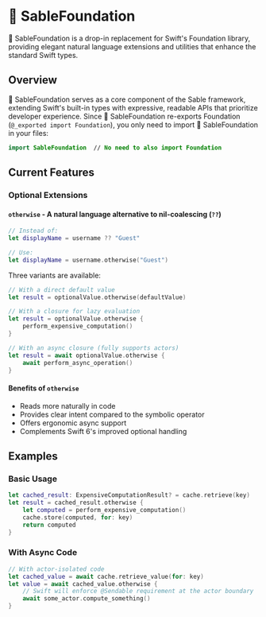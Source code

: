 # 🖤 SableFoundation

🖤 SableFoundation is a drop-in replacement for Swift's Foundation library, providing elegant natural language extensions and utilities that enhance the standard Swift types.

## Overview

🖤 SableFoundation serves as a core component of the Sable framework, extending Swift's built-in types with expressive, readable APIs that prioritize developer experience. Since 🖤 SableFoundation re-exports Foundation (`@_exported import Foundation`), you only need to import 🖤 SableFoundation in your files:

```swift
import SableFoundation  // No need to also import Foundation
```

## Current Features

### Optional Extensions

#### `otherwise` - A natural language alternative to nil-coalescing (`??`)

```swift
// Instead of:
let displayName = username ?? "Guest"

// Use:
let displayName = username.otherwise("Guest")
```

Three variants are available:

```swift
// With a direct default value
let result = optionalValue.otherwise(defaultValue)

// With a closure for lazy evaluation
let result = optionalValue.otherwise {
    perform_expensive_computation()
}

// With an async closure (fully supports actors)
let result = await optionalValue.otherwise {
    await perform_async_operation()
}
```

#### Benefits of `otherwise`

- Reads more naturally in code
- Provides clear intent compared to the symbolic operator
- Offers ergonomic async support
- Complements Swift 6's improved optional handling

## Examples

### Basic Usage

```swift
let cached_result: ExpensiveComputationResult? = cache.retrieve(key)
let result = cached_result.otherwise {
    let computed = perform_expensive_computation()
    cache.store(computed, for: key)
    return computed
}
```

### With Async Code

```swift
// With actor-isolated code
let cached_value = await cache.retrieve_value(for: key)
let value = await cached_value.otherwise {
    // Swift will enforce @Sendable requirement at the actor boundary
    await some_actor.compute_something()
}
```

